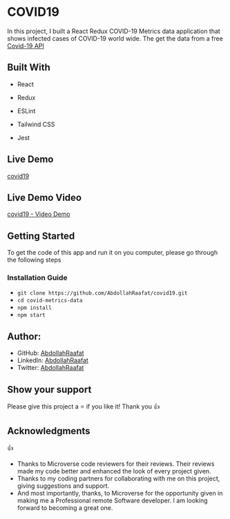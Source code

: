 # COVID19

In this project, I built a React Redux COVID-19 Metrics data application that shows infected cases of COVID-19 world wide.
The get the data from a free <a href="https://covid19api.com/">Covid-19 API</a>

## Built With

- React
- Redux

- ESLint
- Tailwind CSS
- Jest

## Live Demo

<a href="">covid19</a>

## Live Demo Video

<a href="">covid19 - Video Demo</a>

## Getting Started

To get the code of this app and run it on you computer, please go through the following steps

### Installation Guide

- `git clone https://github.com/AbdollahRaafat/covid19.git`
- `cd covid-metrics-data`
- `npm install`
- `npm start`

## Author:

- GitHub: [AbdollahRaafat](https://github.com/AbdollahRaafat)
- LinkedIn: [AbdollahRaafat](https://www.linkedin.com/in/abdollah-raafat-886059221/)
- Twitter: [AbdollahRaafat](https://twitter.com/abdollah_raafat)

## Show your support

Please give this project a ⭐️ if you like it! Thank you 👍

## Acknowledgments

👍

- Thanks to Microverse code reviewers for their reviews. Their reviews made my code better and enhanced the look of every project given.
- Thanks to my coding partners for collaborating with me on this project, giving suggestions and support.
- And most importantly, thanks, to Microverse for the opportunity given in making me a Professional remote Software developer. I am looking forward to becoming a great one.
